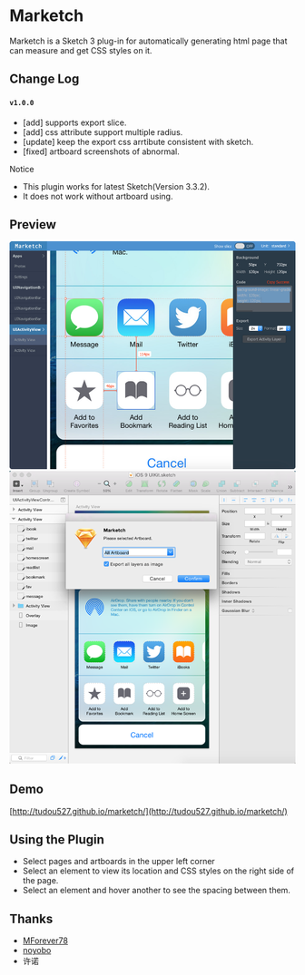 # Marketch

Marketch is a Sketch 3 plug-in for automatically generating html page that can measure and get CSS styles on it.

## Change Log

#### `v1.0.0`
* [add] supports export slice.
* [add] css attribute support multiple radius.
* [update] keep the export css arrtibute consistent with sketch.
* [fixed] artboard screenshots of abnormal.

Notice
* This plugin works for latest Sketch(Version 3.3.2).
* It does not work without artboard using.

## Preview

![preview](resource/1.jpg)
![preview](resource/2.png)

## Demo
[http://tudou527.github.io/marketch/](http://tudou527.github.io/marketch/)

## Using the Plugin
* Select pages and artboards in the upper left corner
* Select an element to view its location and CSS styles on the right side of the page.
* Select an element and hover another to see the spacing between them. 

## Thanks
* [MForever78](https://github.com/MForever78)
* [noyobo](https://github.com/noyobo)
* 许诺
